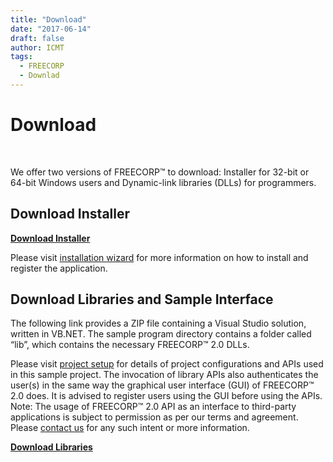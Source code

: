 ```yaml
---
title: "Download"
date: "2017-06-14"
draft: false
author: ICMT
tags:
  - FREECORP
  - Downlad
---
```


<h1>Download</h1>
<br>

We offer two versions of FREECORP&trade; to download: Installer for 32-bit or 64-bit Windows users and Dynamic-link libraries (DLLs) for programmers.

## Download Installer

<a href="https://www.icmt.ohio.edu/web/software/public/release/FREECORP-Installer.msi"><b>Download Installer</b></a>

Please visit <a href="http://www.icmt.ohio.edu/freecorp2/help/#installation-wizard">installation wizard</a> for more information on how to install and register the application.

## Download Libraries and Sample Interface

The following link provides a ZIP file containing a Visual Studio solution, written in VB.NET. The sample program directory contains a folder called “lib”, which contains the necessary FREECORP&trade; 2.0 DLLs.

Please visit <a href="https://www.icmt.ohio.edu/web/software/public/freecorp2/help/#project-setup">project setup</a> for details of project configurations and APIs used in this sample project. The invocation of library APIs also authenticates the user(s) in the same way the graphical user interface (GUI) of FREECORP&trade; 2.0 does. It is advised to register users using the GUI before using the APIs.
Note: The usage of FREECORP&trade; 2.0 API as an interface to third-party applications is subject to permission as per our terms and agreement. Please <a href="https://www.icmt.ohio.edu/web/software/public/freecorp2/contact/">contact us</a> for any such intent or more information.

<a href="https://www.icmt.ohio.edu/web/software/public/release/freecorp_api_sample.zip"><b>Download Libraries</b></a>

